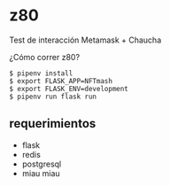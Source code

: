 # z80
Test de interacción Metamask + Chaucha

¿Cómo correr z80?

```
$ pipenv install
$ export FLASK_APP=NFTmash
$ export FLASK_ENV=development
$ pipenv run flask run
```

## requerimientos

* flask
* redis
* postgresql
* miau miau